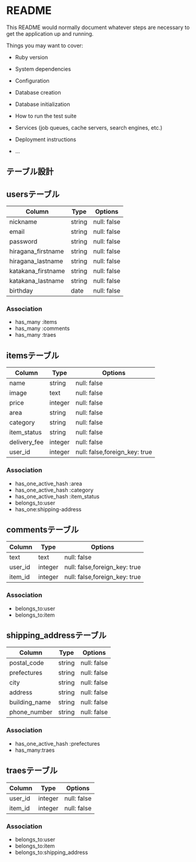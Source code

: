 # README

This README would normally document whatever steps are necessary to get the
application up and running.

Things you may want to cover:

* Ruby version

* System dependencies

* Configuration

* Database creation

* Database initialization

* How to run the test suite

* Services (job queues, cache servers, search engines, etc.)

* Deployment instructions

* ...

## テーブル設計

## usersテーブル
|Column|Type|Options|
|------|----|-------|
|nickname|string|null: false|
|email|string|null: false|
|password|string|null: false|
|hiragana_firstname|string|null: false|
|hiragana_lastname|string|null: false|
|katakana_firstname|string|null: false|
|katakana_lastname|string|null: false|
|birthday|date|null: false|

### Association
- has_many :items
- has_many :comments
- has_many :traes

## itemsテーブル
|Column|Type|Options|
|------|----|-------|
|name|string|null: false|
|image|text|null: false|
|price|integer|null: false|
|area|string|null: false|
|category|string|null: false|
|item_status|string|null: false|
|delivery_fee|integer|null: false|
|user_id|integer|null: false,foreign_key: true|


### Association
- has_one_active_hash :area
- has_one_active_hash :category
- has_one_active_hash :item_status
- belongs_to:user
- has_one:shipping-address


## commentsテーブル
|Column|Type|Options|
|------|----|-------|
|text|text|null: false|
|user_id|integer|null: false,foreign_key: true|
|item_id|integer|null: false,foreign_key: true|


### Association
- belongs_to:user
- belongs_to:item


## shipping_addressテーブル
|Column|Type|Options|
|------|----|-------|
|postal_code|string|null: false|
|prefectures|string|null: false|
|city|string|null: false|
|address|string|null: false|
|building_name|string|null: false|
|phone_number|string|null: false|

### Association
- has_one_active_hash :prefectures
- has_many:traes

## traesテーブル
|Column|Type|Options|
|------|----|-------|
|user_id|integer|null: false|
|item_id|integer|null: false|


### Association
- belongs_to:user
- belongs_to:item
- belongs_to:shipping_address
